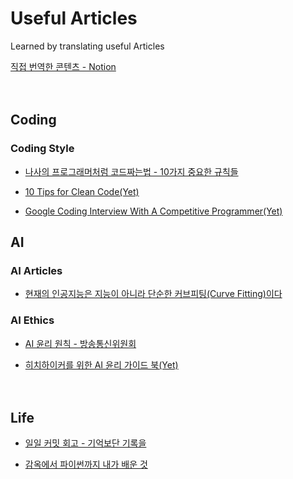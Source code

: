 # Useful Articles

Learned by translating useful Articles

[직접 번역한 콘텐츠 - Notion](https://www.notion.so/casselkim/Useful-Articles-feb6ac482a2242a0a1c9bd6a247a3d8e)  

　  

## Coding

### Coding Style

* [나사의 프로그래머처럼 코드짜는법 - 10가지 중요한 규칙들](Coding/NASA/README.md)   

* [10 Tips for Clean Code(Yet)](https://youtu.be/UjhX2sVf0eg)  

* [Google Coding Interview With A Competitive Programmer(Yet)](https://youtu.be/EuPSibuIKIg)  


## AI

### AI Articles

* [현재의 인공지능은 지능이 아니라 단순한 커브피팅(Curve Fitting)이다](https://www.notion.so/casselkim/Curve-Fitting-a4628217c5274d91a0a4ea39c9e95f66)  

### AI Ethics

  * [AI  윤리 원칙 - 방송통신위원회](https://news.naver.com/main/read.nhn?mode=LSD&mid=shm&sid1=105&oid=293&aid=0000025587)  

  * [히치하이커를 위한 AI 윤리 가이드 북(Yet)](https://towardsdatascience.com/ethics-of-ai-a-comprehensive-primer-1bfd039124b0)  

　  
## Life  

* [일일 커밋 회고 - 기억보단 기록을](https://jojoldu.tistory.com/464)  

* [감옥에서 파이썬까지 내가 배운 것](https://www.notion.so/casselkim/9f3ccce14c584f2d94a266e847f1a7c8)
